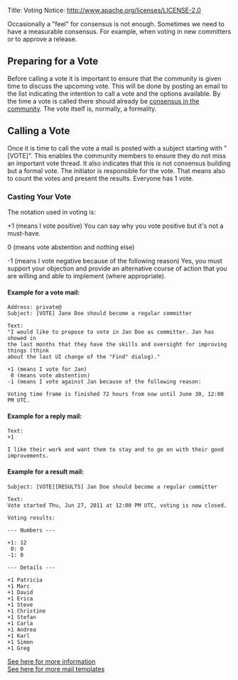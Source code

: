 Title:     Voting
Notice: http://www.apache.org/licenses/LICENSE-2.0

Occasionally a "feel" for consensus is not enough. Sometimes we need to have a
measurable consensus. For example, when voting in new committers or to approve a
release. 

## Preparing for a Vote

Before calling a vote it is important to ensure that the community is given time to
discuss the upcoming vote. This will be done by posting an email to the list
indicating the intention to call a vote and the options available. By the time a
vote is called there should already be [consensus in the community][1]. The vote 
itself is, normally, a formality.

## Calling a Vote

Once it is time to call the vote a mail is posted with a subject starting with
"[VOTE]". This enables the community members to ensure they do not miss an important
vote thread. It also indicates that this is not consensus building but a formal
vote. The initiator is responsible for the vote. That means also to count the votes
and present the results. Everyone has 1 vote.

### Casting Your Vote

The notation used in voting is:

+1 (means I vote positive)
   You can say why you vote positive but it's not a must-have.

 0 (means vote abstention and nothing else)

-1 (means I vote negative because of the following reason)
   Yes, you must support your objection and provide an alternative course of action
   that you are willing and able to implement (where appropriate).

#### Example for a vote mail:

    Address: private@
    Subject: [VOTE] Jane Doe should become a regular committer
    
    Text:
    "I would like to propose to vote in Jan Doe as committer. Jan has showed in
    the last months that they have the skills and oversight for improving things (think
    about the last UI change of the "Find" dialog)."
    
    +1 (means I vote for Jan)
     0 (means vote abstention)
    -1 (means I vote against Jan because of the following reason:
    
    Voting time frame is finished 72 hours from now until June 30, 12:00 PM UTC.

#### Example for a reply mail:

    Text:
    +1
    
    I like their work and want them to stay and to go on with their good improvements.


#### Example for a result mail:

    Subject: [VOTE][RESULTS] Jan Doe should become a regular committer
    
    Text:
    Vote started Thu, Jun 27, 2011 at 12:00 PM UTC, voting is now closed.
    
    Voting results:
    
    --- Numbers ---
    
    +1: 12
     0: 0
    -1: 0
    
    --- Details ---
    
    +1 Patricia
    +1 Marc
    +1 David
    +1 Erica
    +1 Steve
    +1 Christine
    +1 Stefan
    +1 Carla
    +1 Andrea
    +1 Karl
    +1 Simon
    +1 Greg

[See here for more information][2] <br>
[See here for more mail templates][3]


  [1]: http://openoffice.apache.org/docs/governance/consensusBuilding.html
  [2]: http://rave.apache.org/docs/governance/voting.html
  [3]: http://community.apache.org/newcommitter.html
